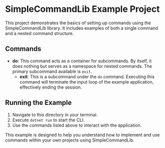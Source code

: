 # SimpleCommandLib Example Project

This project demonstrates the basics of setting up commands using the SimpleCommandLib library. It includes examples of both a single command and a nested command structure.

## Commands

- **do**: This command acts as a container for subcommands. By itself, it does nothing but serves as a namespace for nested commands. The primary subcommand available is `exit`.
  - **exit**: This is a subcommand under the `do` command. Executing this command will terminate the input loop of the example application, effectively ending the session.

## Running the Example

1. Navigate to this directory in your terminal.
2. Execute `dotnet run` to start the CLI.
3. Use the commands listed above to interact with the application.

This example is designed to help you understand how to implement and use commands within your own projects using SimpleCommandLib.
